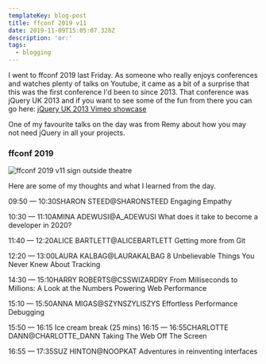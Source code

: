 ```yaml
---
templateKey: blog-post
title: ffconf 2019 v11
date: 2019-11-09T15:05:07.328Z
description: 'or:'
tags:
  - blogging
---
```



I went to ffconf 2019 last Friday. As someone who really enjoys conferences and watches plenty of talks on Youtube, it came as a bit of a surprise that this was the first conference I'd been to since 2013. That conference was jQuery UK 2013 and if you want to see some of the fun from there you can go here: [jQuery UK 2013 Vimeo showcase](https://vimeo.com/showcase/2509484)

One of my favourite talks on the day was from Remy about how you may not need jQuery in all your projects.

### ffconf 2019

![ffconf 2019 v11 sign outside theatre](https://res.cloudinary.com/lazydayed/image/upload/v1573496186/IMG_20191108_142802_1_hl5jhv.jpg)

Here are some of my thoughts and what I learned from the day.

09:50 — 10:30SHARON STEED@SHARONSTEED
Engaging Empathy

10:30 — 11:10AMINA ADEWUSI@A_ADEWUSI
What does it take to become a developer in 2020?

11:40 — 12:20ALICE BARTLETT@ALICEBARTLETT
Getting more from Git

12:20 — 13:00LAURA KALBAG@LAURAKALBAG
8 Unbelievable Things You Never Knew About Tracking

14:30 — 15:10HARRY ROBERTS@CSSWIZARDRY
From Milliseconds to Millions: A Look at the Numbers Powering Web Performance

15:10 — 15:50ANNA MIGAS@SZYNSZYLISZYS
Effortless Performance Debugging

15:50 — 16:15
Ice cream break (25 mins)
16:15 — 16:55CHARLOTTE DANN@CHARLOTTE_DANN
Taking The Web Off The Screen

16:55 — 17:35SUZ HINTON@NOOPKAT
Adventures in reinventing interfaces
